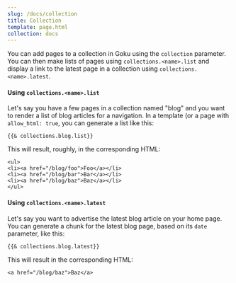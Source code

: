 ```yaml
---
slug: /docs/collection
title: Collection
template: page.html
collection: docs
---
```


You can add pages to a collection in Goku using the `collection` parameter. You can then make lists of pages using `collections.<name>.list` and display a link to the latest page in a collection using `collections.<name>.latest`.

#### Using `collections.<name>.list`

Let's say you have a few pages in a collection named "blog" and you want to render a list of blog articles for a navigation. In a template (or a page with `allow_html: true`, you can generate a list like this:

```
{{& collections.blog.list}}
```

This will result, roughly, in the corresponding HTML:

```
<ul>
<li><a href="/blog/foo">Foo</a></li>
<li><a href="/blog/bar">Bar</a></li>
<li><a href="/blog/baz">Baz</a></li>
</ul>
```

#### Using `collections.<name>.latest`

Let's say you want to advertise the latest blog article on your home page. You can generate a chunk for the latest blog page, based on its `date` parameter, like this:

```
{{& collections.blog.latest}}
```

This will result in the corresponding HTML:

```
<a href="/blog/baz">Baz</a>
```